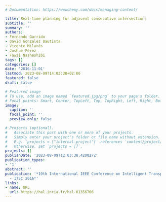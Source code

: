```yaml
---
# Documentation: https://wowchemy.com/docs/managing-content/

title: Real-time planning for adjacent consecutive intersections
subtitle: ''
summary: ''
authors:
- Fernando Garrido
- David Gonzalez Bautista
- Vicente Milanés
- Joshué Pérez
- Fawzi Nashashibi
tags: []
categories: []
date: '2016-11-01'
lastmod: 2023-08-09T14:03:38+02:00
featured: false
draft: false

# Featured image
# To use, add an image named `featured.jpg/png` to your page's folder.
# Focal points: Smart, Center, TopLeft, Top, TopRight, Left, Right, BottomLeft, Bottom, BottomRight.
image:
  caption: ''
  focal_point: ''
  preview_only: false

# Projects (optional).
#   Associate this post with one or more of your projects.
#   Simply enter your project's folder or file name without extension.
#   E.g. `projects = ["internal-project"]` references `content/project/deep-learning/index.md`.
#   Otherwise, set `projects = []`.
projects: []
publishDate: '2023-08-09T12:03:38.420027Z'
publication_types:
- '1'
abstract: ''
publication: '*19th International IEEE Conference on Intelligent Transportation Systems
  - ITSC 2016*'
links:
- name: URL
  url: https://hal.inria.fr/hal-01356706
---
```

